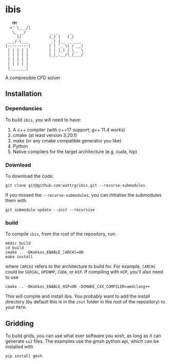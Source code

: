 # ibis
```
   MM      
  <' \___/| 
   \_  _/           _ _     _     
     ][            (_) |   (_)    
 ___/-\___          _| |__  _ ___ 
|---------|        | | '_ \| / __|
 | | | | |         | | |_) | \__ \
 | | | | |         |_|_.__/|_|___/
 | | | | |     
 | | | | |                
 |_______|
```

A compresible CFD solver

## Installation
### Dependancies
To build `ibis`, you will need to have:
  1. A c++ compiler (with c++17 support; g++ 11.4 works)
  2. cmake (at least version 3.20.1)
  3. make (or any cmake compatible generator you like)
  4. Python
  5. Native compilers for the target architecture (e.g. cuda, hip)

### Download
To download the code:
```
git clone git@github.com:wattrg/ibis.git --recurse-submodules
```
If you missed the `--recurse-submodules`, you can initialise the submodules them with

```
git submodule update --init --recursive
```

### build
To compile `ibis`, from the root of the repository, run:

```
mkdir build
cd build
cmake .. -DKokkos_ENABLE_[ARCH]=ON
make install
```
where `[ARCH]` refers to the architecture to build for. For example, `[ARCH]` could be `SERIAL`, `OPENMP`, `CUDA`, or `HIP`. If compiling with `HIP`, you'll also need to use

```
cmake .. -DKokkos_ENABLE_HIP=ON -DCMAKE_CXX_COMPILER=amdclang++
```

This will compile and install ibis. You probably want to add the install directory (by default this is in the `inst` folder in the root of the repository) to your `PATH`.

## Gridding
To build grids, you can use what ever software you wish, as long as it can generate `su2` files.
The examples use the gmsh python api, which can be installed with

```
pip install gmsh
```
